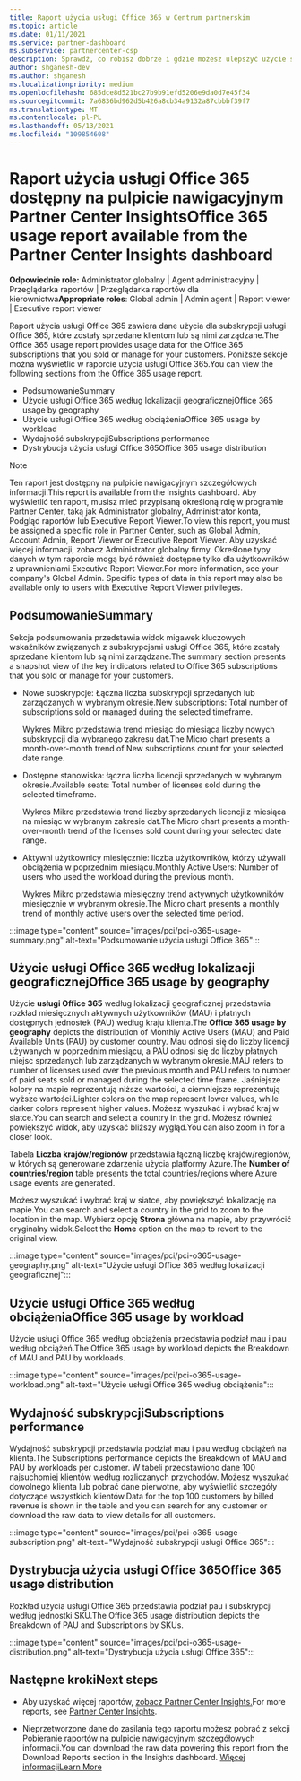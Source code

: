 ```yaml
---
title: Raport użycia usługi Office 365 w Centrum partnerskim
ms.topic: article
ms.date: 01/11/2021
ms.service: partner-dashboard
ms.subservice: partnercenter-csp
description: Sprawdź, co robisz dobrze i gdzie możesz ulepszyć użycie subskrypcji usługi Office 365, które sprzedajesz klientom lub zarządzasz nimi.
author: shganesh-dev
ms.author: shganesh
ms.localizationpriority: medium
ms.openlocfilehash: 685dce8d521bc27b9b91efd5206e9da0d7e45f34
ms.sourcegitcommit: 7a6836bd962d5b426a8cb34a9132a87cbbbf39f7
ms.translationtype: MT
ms.contentlocale: pl-PL
ms.lasthandoff: 05/13/2021
ms.locfileid: "109854608"
---
```

# <a name="office-365-usage-report-available-from-the-partner-center-insights-dashboard"></a><span data-ttu-id="91984-103">Raport użycia usługi Office 365 dostępny na pulpicie nawigacyjnym Partner Center Insights</span><span class="sxs-lookup"><span data-stu-id="91984-103">Office 365 usage report available from the Partner Center Insights dashboard</span></span>

<span data-ttu-id="91984-104">**Odpowiednie role:** Administrator globalny | Agent administracyjny | Przeglądarka raportów | Przeglądarka raportów dla kierownictwa</span><span class="sxs-lookup"><span data-stu-id="91984-104">**Appropriate roles**: Global admin | Admin agent | Report viewer | Executive report viewer</span></span>

<span data-ttu-id="91984-105">Raport użycia usługi Office 365 zawiera dane użycia dla subskrypcji usługi Office 365, które zostały sprzedane klientom lub są nimi zarządzane.</span><span class="sxs-lookup"><span data-stu-id="91984-105">The Office 365 usage report provides usage data for the Office 365 subscriptions that you sold or manage for your customers.</span></span> <span data-ttu-id="91984-106">Poniższe sekcje można wyświetlić w raporcie użycia usługi Office 365.</span><span class="sxs-lookup"><span data-stu-id="91984-106">You can view the following sections from the Office 365 usage report.</span></span>

- <span data-ttu-id="91984-107">Podsumowanie</span><span class="sxs-lookup"><span data-stu-id="91984-107">Summary</span></span>
- <span data-ttu-id="91984-108">Użycie usługi Office 365 według lokalizacji geograficznej</span><span class="sxs-lookup"><span data-stu-id="91984-108">Office 365 usage by geography</span></span>
- <span data-ttu-id="91984-109">Użycie usługi Office 365 według obciążenia</span><span class="sxs-lookup"><span data-stu-id="91984-109">Office 365 usage by workload</span></span>
- <span data-ttu-id="91984-110">Wydajność subskrypcji</span><span class="sxs-lookup"><span data-stu-id="91984-110">Subscriptions performance</span></span>
- <span data-ttu-id="91984-111">Dystrybucja użycia usługi Office 365</span><span class="sxs-lookup"><span data-stu-id="91984-111">Office 365 usage distribution</span></span>

 > [!NOTE]
 > <span data-ttu-id="91984-112">Ten raport jest dostępny na pulpicie nawigacyjnym szczegółowych informacji.</span><span class="sxs-lookup"><span data-stu-id="91984-112">This report is available from the Insights dashboard.</span></span> <span data-ttu-id="91984-113">Aby wyświetlić ten raport, musisz mieć przypisaną określoną rolę w programie Partner Center, taką jak Administrator globalny, Administrator konta, Podgląd raportów lub Executive Report Viewer.</span><span class="sxs-lookup"><span data-stu-id="91984-113">To view this report, you must be assigned a specific role in Partner Center, such as Global Admin, Account Admin, Report Viewer or Executive Report Viewer.</span></span> <span data-ttu-id="91984-114">Aby uzyskać więcej informacji, zobacz Administrator globalny firmy. Określone typy danych w tym raporcie mogą być również dostępne tylko dla użytkowników z uprawnieniami Executive Report Viewer.</span><span class="sxs-lookup"><span data-stu-id="91984-114">For more information, see your company's Global Admin. Specific types of data in this report may also be available only to users with Executive Report Viewer privileges.</span></span>

## <a name="summary"></a><span data-ttu-id="91984-115">Podsumowanie</span><span class="sxs-lookup"><span data-stu-id="91984-115">Summary</span></span>

<span data-ttu-id="91984-116">Sekcja podsumowania przedstawia widok migawek kluczowych wskaźników związanych z subskrypcjami usługi Office 365, które zostały sprzedane klientom lub są nimi zarządzane.</span><span class="sxs-lookup"><span data-stu-id="91984-116">The summary section presents a snapshot view of the key indicators related to Office 365 subscriptions that you sold or manage for your customers.</span></span>  

- <span data-ttu-id="91984-117">Nowe subskrypcje: Łączna liczba subskrypcji sprzedanych lub zarządzanych w wybranym okresie.</span><span class="sxs-lookup"><span data-stu-id="91984-117">New subscriptions: Total number of subscriptions sold or managed during the selected timeframe.</span></span>

   <span data-ttu-id="91984-118">Wykres Mikro przedstawia trend miesiąc do miesiąca liczby nowych subskrypcji dla wybranego zakresu dat.</span><span class="sxs-lookup"><span data-stu-id="91984-118">The Micro chart presents a month-over-month trend of New subscriptions count for your selected date range.</span></span>

- <span data-ttu-id="91984-119">Dostępne stanowiska: łączna liczba licencji sprzedanych w wybranym okresie.</span><span class="sxs-lookup"><span data-stu-id="91984-119">Available seats: Total number of licenses sold during the selected timeframe.</span></span>

   <span data-ttu-id="91984-120">Wykres Mikro przedstawia trend liczby sprzedanych licencji z miesiąca na miesiąc w wybranym zakresie dat.</span><span class="sxs-lookup"><span data-stu-id="91984-120">The Micro chart presents a month-over-month trend of the licenses sold count during your selected date range.</span></span>

- <span data-ttu-id="91984-121">Aktywni użytkownicy miesięcznie: liczba użytkowników, którzy używali obciążenia w poprzednim miesiącu.</span><span class="sxs-lookup"><span data-stu-id="91984-121">Monthly Active Users: Number of users who used the workload during the previous month.</span></span> 

   <span data-ttu-id="91984-122">Wykres Mikro przedstawia miesięczny trend aktywnych użytkowników miesięcznie w wybranym okresie.</span><span class="sxs-lookup"><span data-stu-id="91984-122">The Micro chart presents a monthly trend of monthly active users over the selected time period.</span></span>

:::image type="content" source="images/pci/pci-o365-usage-summary.png" alt-text="Podsumowanie użycia usługi Office 365":::

## <a name="office-365-usage-by-geography"></a><span data-ttu-id="91984-124">Użycie usługi Office 365 według lokalizacji geograficznej</span><span class="sxs-lookup"><span data-stu-id="91984-124">Office 365 usage by geography</span></span>

<span data-ttu-id="91984-125">Użycie **usługi Office 365** według lokalizacji geograficznej przedstawia rozkład miesięcznych aktywnych użytkowników (MAU) i płatnych dostępnych jednostek (PAU) według kraju klienta.</span><span class="sxs-lookup"><span data-stu-id="91984-125">The **Office 365 usage by geography** depicts the distribution of Monthly Active Users (MAU) and Paid Available Units (PAU) by customer country.</span></span> <span data-ttu-id="91984-126">Mau odnosi się do liczby licencji używanych w poprzednim miesiącu, a PAU odnosi się do liczby płatnych miejsc sprzedanych lub zarządzanych w wybranym okresie.</span><span class="sxs-lookup"><span data-stu-id="91984-126">MAU refers to number of licenses used over the previous month and PAU refers to number of paid seats sold or managed during the selected time frame.</span></span> <span data-ttu-id="91984-127">Jaśniejsze kolory na mapie reprezentują niższe wartości, a ciemniejsze reprezentują wyższe wartości.</span><span class="sxs-lookup"><span data-stu-id="91984-127">Lighter colors on the map represent lower values, while darker colors represent higher values.</span></span> <span data-ttu-id="91984-128">Możesz wyszukać i wybrać kraj w siatce.</span><span class="sxs-lookup"><span data-stu-id="91984-128">You can search and select a country in the grid.</span></span> <span data-ttu-id="91984-129">Możesz również powiększyć widok, aby uzyskać bliższy wygląd.</span><span class="sxs-lookup"><span data-stu-id="91984-129">You can also zoom in for a closer look.</span></span>

<span data-ttu-id="91984-130">Tabela **Liczba krajów/regionów** przedstawia łączną liczbę krajów/regionów, w których są generowane zdarzenia użycia platformy Azure.</span><span class="sxs-lookup"><span data-stu-id="91984-130">The **Number of countries/region** table presents the total countries/regions where Azure usage events are generated.</span></span>

<span data-ttu-id="91984-131">Możesz wyszukać i wybrać kraj w siatce, aby powiększyć lokalizację na mapie.</span><span class="sxs-lookup"><span data-stu-id="91984-131">You can search and select a country in the grid to zoom to the location in the map.</span></span> <span data-ttu-id="91984-132">Wybierz opcję **Strona** główna na mapie, aby przywrócić oryginalny widok.</span><span class="sxs-lookup"><span data-stu-id="91984-132">Select the **Home** option on the map to revert to the original view.</span></span>


:::image type="content" source="images/pci/pci-o365-usage-geography.png" alt-text="Użycie usługi Office 365 według lokalizacji geograficznej":::

## <a name="office-365-usage-by-workload"></a><span data-ttu-id="91984-134">Użycie usługi Office 365 według obciążenia</span><span class="sxs-lookup"><span data-stu-id="91984-134">Office 365 usage by workload</span></span>

<span data-ttu-id="91984-135">Użycie usługi Office 365 według obciążenia przedstawia podział mau i pau według obciążeń.</span><span class="sxs-lookup"><span data-stu-id="91984-135">The Office 365 usage by workload depicts the Breakdown of MAU and PAU by workloads.</span></span>

:::image type="content" source="images/pci/pci-o365-usage-workload.png" alt-text="Użycie usługi Office 365 według obciążenia":::

## <a name="subscriptions-performance"></a><span data-ttu-id="91984-137">Wydajność subskrypcji</span><span class="sxs-lookup"><span data-stu-id="91984-137">Subscriptions performance</span></span>

<span data-ttu-id="91984-138">Wydajność subskrypcji przedstawia podział mau i pau według obciążeń na klienta.</span><span class="sxs-lookup"><span data-stu-id="91984-138">The Subscriptions performance depicts the Breakdown of MAU and PAU by workloads per customer.</span></span> <span data-ttu-id="91984-139">W tabeli przedstawiono dane 100 najsuchomiej klientów według rozliczanych przychodów. Możesz wyszukać dowolnego klienta lub pobrać dane pierwotne, aby wyświetlić szczegóły dotyczące wszystkich klientów.</span><span class="sxs-lookup"><span data-stu-id="91984-139">Data for the top 100 customers by billed revenue is shown in the table and you can search for any customer or download the raw data to view details for all customers.</span></span>

:::image type="content" source="images/pci/pci-o365-usage-subscription.png" alt-text="Wydajność subskrypcji usługi Office 365":::

## <a name="office-365-usage-distribution"></a><span data-ttu-id="91984-141">Dystrybucja użycia usługi Office 365</span><span class="sxs-lookup"><span data-stu-id="91984-141">Office 365 usage distribution</span></span>

<span data-ttu-id="91984-142">Rozkład użycia usługi Office 365 przedstawia podział pau i subskrypcji według jednostki SKU.</span><span class="sxs-lookup"><span data-stu-id="91984-142">The Office 365 usage distribution depicts the Breakdown of PAU and Subscriptions by SKUs.</span></span>

:::image type="content" source="images/pci/pci-o365-usage-distribution.png" alt-text="Dystrybucja użycia usługi Office 365":::

## <a name="next-steps"></a><span data-ttu-id="91984-144">Następne kroki</span><span class="sxs-lookup"><span data-stu-id="91984-144">Next steps</span></span>

- <span data-ttu-id="91984-145">Aby uzyskać więcej raportów, [zobacz Partner Center Insights.](partner-center-insights.md)</span><span class="sxs-lookup"><span data-stu-id="91984-145">For more reports, see [Partner Center Insights](partner-center-insights.md).</span></span>

- <span data-ttu-id="91984-146">Nieprzetworzone dane do zasilania tego raportu możesz pobrać z sekcji Pobieranie raportów na pulpicie nawigacyjnym szczegółowych informacji.</span><span class="sxs-lookup"><span data-stu-id="91984-146">You can download the raw data powering this report from the Download Reports section in the Insights dashboard.</span></span> [<span data-ttu-id="91984-147">Więcej informacji</span><span class="sxs-lookup"><span data-stu-id="91984-147">Learn More</span></span>](pci-download-reports.md) 
